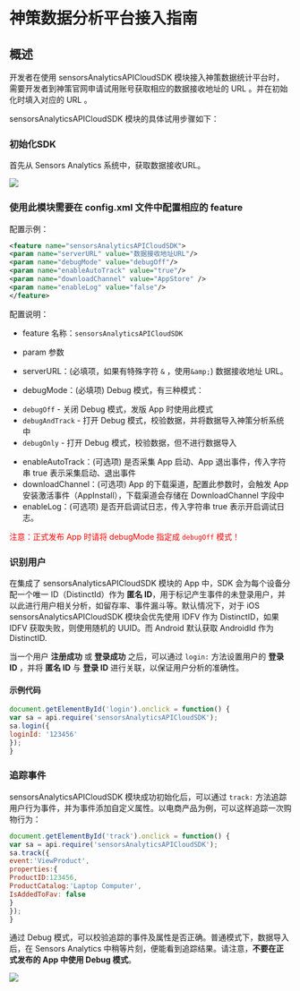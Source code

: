 # 神策数据分析平台接入指南


## 概述

开发者在使用 sensorsAnalyticsAPICloudSDK 模块接入神策数据统计平台时，需要开发者到神策官网申请试用账号获取相应的数据接收地址的 URL 。并在初始化时填入对应的 URL 。

sensorsAnalyticsAPICloudSDK 模块的具体试用步骤如下：

### 初始化SDK

首先从 Sensors Analytics 系统中，获取数据接收URL。

![](https://www.sensorsdata.cn/manual/img/multi_project_data_api.png)


### 使用此模块需要在 config.xml 文件中配置相应的 feature

配置示例：

```xml
<feature name="sensorsAnalyticsAPICloudSDK">
<param name="serverURL" value="数据接收地址URL"/>
<param name="debugMode" value="debugOff"/>
<param name="enableAutoTrack" value="true"/>
<param name="downloadChannel" value="AppStore" />
<param name="enableLog" value="false"/>
</feature>   
```
配置说明：

- feature 名称：`sensorsAnalyticsAPICloudSDK`

- param 参数
- serverURL：(必填项，如果有特殊字符 `&` ，使用`&amp;`) 数据接收地址 URL。
- debugMode：(必填项) Debug 模式，有三种模式：
* `debugOff` - 关闭 Debug 模式，发版 App 时使用此模式
* `debugAndTrack` - 打开 Debug 模式，校验数据，并将数据导入神策分析系统中
* `debugOnly` - 打开 Debug 模式，校验数据，但不进行数据导入
- enableAutoTrack：(可选项) 是否采集 App 启动、App 退出事件，传入字符串 true 表示采集启动、退出事件
- downloadChannel：(可选项) App 的下载渠道，配置此参数时，会触发 App 安装激活事件（AppInstall），下载渠道会存储在 DownloadChannel 字段中
- enableLog：(可选项) 是否开启调试日志，传入字符串 true 表示开启调试日志。

<font color=red>注意：正式发布 App 时请将 debugMode 指定成 `debugOff` 模式！</font>




### 识别用户

在集成了 sensorsAnalyticsAPICloudSDK 模块的 App 中，SDK 会为每个设备分配一个唯一 ID（DistinctId）作为 **匿名 ID**，用于标记产生事件的未登录用户，并以此进行用户相关分析，如留存率、事件漏斗等。默认情况下，对于 iOS sensorsAnalyticsAPICloudSDK 模块会优先使用 IDFV 作为 DistinctID，如果 IDFV 获取失败，则使用随机的 UUID。而 Android 默认获取 AndroidId 作为 DistinctID.

当一个用户 **注册成功** 或 **登录成功** 之后，可以通过 `login:` 方法设置用户的 **登录 ID** ，并将 **匿名 ID** 与 **登录 ID** 进行关联，以保证用户分析的准确性。

#### 示例代码

```js
document.getElementById('login').onclick = function() {
var sa = api.require('sensorsAnalyticsAPICloudSDK');
sa.login({
loginId: '123456'
});
}
```

### 追踪事件
sensorsAnalyticsAPICloudSDK 模块成功初始化后，可以通过 `track:` 方法追踪用户行为事件，并为事件添加自定义属性。以电商产品为例，可以这样追踪一次购物行为：

```js
document.getElementById('track').onclick = function() {
var sa = api.require('sensorsAnalyticsAPICloudSDK');
sa.track({
event:'ViewProduct',
properties:{
ProductID:123456,
ProductCatalog:'Laptop Computer',
IsAddedToFav: false
}
});
}
```

通过 Debug 模式，可以校验追踪的事件及属性是否正确。普通模式下，数据导入后，在 Sensors Analytics 中稍等片刻，便能看到追踪结果。请注意，**不要在正式发布的 App 中使用 Debug 模式**。

![](https://www.sensorsdata.cn/manual/img/ios_sdk_1.png)
